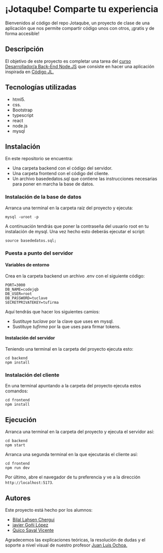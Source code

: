 # ¡Jotaqube! Comparte tu experiencia

Bienvenidos al código del repo Jotaqube, un proyecto de clase de una aplicación que nos permite compartir código unos con otros, ¡gratis y de forma accesible!

## Descripción

El objetivo de este proyecto es completar una tarea del [curso Desarrollador/a Back-End Node.JS](https://insertaonce.arelance.com/course/view.php?id=32) que consiste en hacer una aplicación inspirada en [Código JL.](https://codigojl.web.app)

## Tecnologías utilizadas

- html5.
- css.
- Bootstrap
- typescript
- react
- node.js
- mysql

## Instalación

En este repositorio se encuentra:

- Una carpeta backend con el código del servidor.
- Una carpeta frontend con el código del cliente.
- Un archivo basededatos.sql que contiene las instrucciones necesarias para poner en marcha la base de datos.

### Instalación de la base de datos

Arranca una terminal en la carpeta raíz del proyecto y ejecuta:

`mysql -uroot -p`

A continuación tendrás que poner la contraseña del usuario root en tu instalación de mysql. Una vez hecho esto deberás ejecutar el script:

`source basededatos.sql;`

### Puesta a punto del servidor

#### Variables de entorno

Crea en la carpeta backend un archivo .env con el siguiente código:

```env
PORT=3000
DB_NAME=codejqb
DB_USER=root
DB_PASSWORD=tuclave
SECRETPRIVATEKEY=tufirma
```

Aquí tendrás que hacer los siguientes camios:

- Sustituye *tuclave* por la clave que uses en mysql.
- Sustituye *tufirma* por la que uses para firmar tokens.

#### Instalación del servidor

Teniendo una terminal en la carpeta del proyecto ejecuta esto:

```shell
cd backend
npm install
```

### Instalación del cliente

En una terminal apuntando a la carpeta del proyecto ejecuta estos comandos:

```shell
cd frontend
npm install
```

## Ejecución

Arranca una terminal en la carpeta del proyecto y ejecuta el servidor así:

```shell
cd backend
npm start
```

Arranca una segunda terminal en la que ejecutarás el cliente así:

```shell
cd frontend
npm run dev
```

Por último, abre el navegador de tu preferencia y ve a la dirección `http://localhost:5173`.

## Autores

Este proyecto está hecho por los alumnos:

- [Bilal Lahsen Chergui](https://github.com/Mskenmasters)
- [javier Goñi López](https://github.com/dinoscor)
- [Quico Saval Vicente](https://github.com/quicosv)

Agradecemos las explicaciones teóricas, la resolución de dudas y el soporte a nivel visual de nuestro profesor [Juan Luis Ochoa.](https://github.com/jlochoa)
